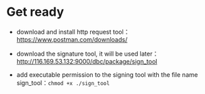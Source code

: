# Get ready
- download and install http request tool：https://www.postman.com/downloads/

- download the signature tool, it will be used later：
  http://116.169.53.132:9000/dbc/package/sign_tool

- add executable permission to the signing tool with the file name sign_tool：`chmod +x ./sign_tool`
